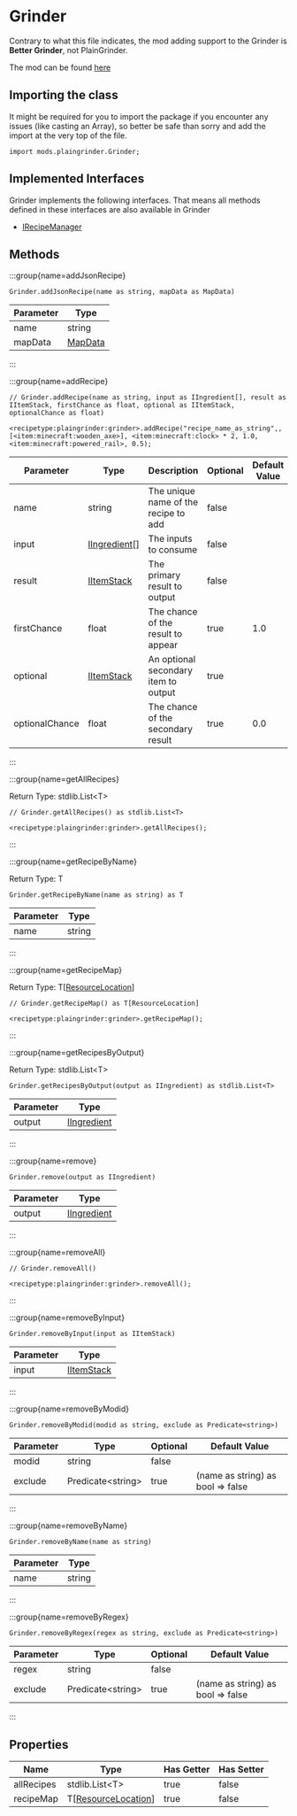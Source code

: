 # Grinder

Contrary to what this file indicates, the mod adding support to the Grinder is **Better Grinder**, not PlainGrinder.

The mod can be found [here](https://www.curseforge.com/minecraft/mc-mods/better-grinder)

## Importing the class

It might be required for you to import the package if you encounter any issues (like casting an Array), so better be safe than sorry and add the import at the very top of the file.
```zenscript
import mods.plaingrinder.Grinder;
```


## Implemented Interfaces
Grinder implements the following interfaces. That means all methods defined in these interfaces are also available in Grinder

- [IRecipeManager](/vanilla/api/recipe/manager/IRecipeManager)

## Methods

:::group{name=addJsonRecipe}

```zenscript
Grinder.addJsonRecipe(name as string, mapData as MapData)
```

| Parameter |                 Type                 |
|-----------|--------------------------------------|
| name      | string                               |
| mapData   | [MapData](/vanilla/api/data/MapData) |


:::

:::group{name=addRecipe}



```zenscript
// Grinder.addRecipe(name as string, input as IIngredient[], result as IItemStack, firstChance as float, optional as IItemStack, optionalChance as float)

<recipetype:plaingrinder:grinder>.addRecipe("recipe_name_as_string",, [<item:minecraft:wooden_axe>], <item:minecraft:clock> * 2, 1.0, <item:minecraft:powered_rail>, 0.5);
```

|   Parameter    |                         Type                         |             Description              | Optional | Default Value |
|----------------|------------------------------------------------------|--------------------------------------|----------|---------------|
| name           | string                                               | The unique name of the recipe to add | false    |               |
| input          | [IIngredient](/vanilla/api/ingredient/IIngredient)[] | The inputs to consume                | false    |               |
| result         | [IItemStack](/vanilla/api/item/IItemStack)           | The primary result to output         | false    |               |
| firstChance    | float                                                | The chance of the result to appear   | true     | 1.0           |
| optional       | [IItemStack](/vanilla/api/item/IItemStack)           | An optional secondary item to output | true     |               |
| optionalChance | float                                                | The chance of the secondary result   | true     | 0.0           |


:::

:::group{name=getAllRecipes}

Return Type: stdlib.List&lt;T&gt;

```zenscript
// Grinder.getAllRecipes() as stdlib.List<T>

<recipetype:plaingrinder:grinder>.getAllRecipes();
```

:::

:::group{name=getRecipeByName}

Return Type: T

```zenscript
Grinder.getRecipeByName(name as string) as T
```

| Parameter |  Type  |
|-----------|--------|
| name      | string |


:::

:::group{name=getRecipeMap}

Return Type: T[[ResourceLocation](/vanilla/api/resource/ResourceLocation)]

```zenscript
// Grinder.getRecipeMap() as T[ResourceLocation]

<recipetype:plaingrinder:grinder>.getRecipeMap();
```

:::

:::group{name=getRecipesByOutput}

Return Type: stdlib.List&lt;T&gt;

```zenscript
Grinder.getRecipesByOutput(output as IIngredient) as stdlib.List<T>
```

| Parameter |                        Type                        |
|-----------|----------------------------------------------------|
| output    | [IIngredient](/vanilla/api/ingredient/IIngredient) |


:::

:::group{name=remove}

```zenscript
Grinder.remove(output as IIngredient)
```

| Parameter |                        Type                        |
|-----------|----------------------------------------------------|
| output    | [IIngredient](/vanilla/api/ingredient/IIngredient) |


:::

:::group{name=removeAll}

```zenscript
// Grinder.removeAll()

<recipetype:plaingrinder:grinder>.removeAll();
```

:::

:::group{name=removeByInput}

```zenscript
Grinder.removeByInput(input as IItemStack)
```

| Parameter |                    Type                    |
|-----------|--------------------------------------------|
| input     | [IItemStack](/vanilla/api/item/IItemStack) |


:::

:::group{name=removeByModid}

```zenscript
Grinder.removeByModid(modid as string, exclude as Predicate<string>)
```

| Parameter |          Type           | Optional |           Default Value           |
|-----------|-------------------------|----------|-----------------------------------|
| modid     | string                  | false    |                                   |
| exclude   | Predicate&lt;string&gt; | true     | (name as string) as bool => false |


:::

:::group{name=removeByName}

```zenscript
Grinder.removeByName(name as string)
```

| Parameter |  Type  |
|-----------|--------|
| name      | string |


:::

:::group{name=removeByRegex}

```zenscript
Grinder.removeByRegex(regex as string, exclude as Predicate<string>)
```

| Parameter |          Type           | Optional |           Default Value           |
|-----------|-------------------------|----------|-----------------------------------|
| regex     | string                  | false    |                                   |
| exclude   | Predicate&lt;string&gt; | true     | (name as string) as bool => false |


:::


## Properties

|    Name    |                             Type                              | Has Getter | Has Setter |
|------------|---------------------------------------------------------------|------------|------------|
| allRecipes | stdlib.List&lt;T&gt;                                          | true       | false      |
| recipeMap  | T[[ResourceLocation](/vanilla/api/resource/ResourceLocation)] | true       | false      |

